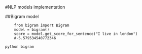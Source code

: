 #NLP models implementation

##Bigram model

```
    from bigram import Bigram
    model = bigram()
    score = model.get_score_for_sentence("I live in london")
    #-5.579534540772346
```

```bash
python bigram
```